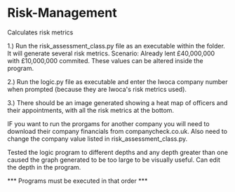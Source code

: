 # Risk-Management
Calculates risk metrics


1.) Run the risk_assessment_class.py file as an executable within the folder. It will generate several risk metrics.
	Scenario: Already lent £40,000,000 with £10,000,000 commited. These values can be altered inside the program.
	
	
2.) Run the logic.py file as executable and enter the Iwoca company number when prompted (because they are Iwoca's risk metrics used).

3.) There should be an image generated showing a heat map of officers and their appointments, with all the risk metrics at the bottom.

IF you want to run the prorgams for another company you will need to download their company financials from companycheck.co.uk.
Also need to change the company value listed in risk_assessment_class.py.

Tested the logic program to different depths and any depth greater than one caused the graph generated to be too large to be visually
useful. Can edit the depth in the program.

*** Programs must be executed in that order ***
